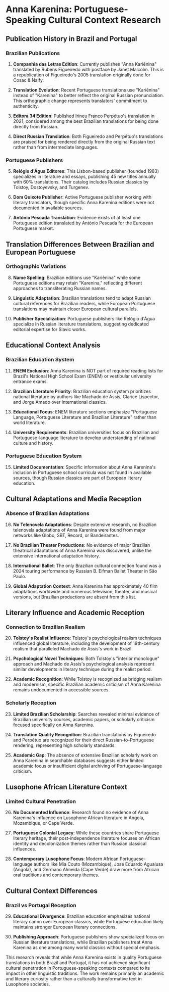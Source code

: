 # Anna Karenina: Portuguese-Speaking Cultural Context Research

## Publication History in Brazil and Portugal

### Brazilian Publications

1. **Companhia das Letras Edition**: Currently publishes "Anna Kariênina" translated by Rubens Figueiredo with postface by Janet Malcolm. This is a republication of Figueiredo's 2005 translation originally done for Cosac & Naify.

2. **Translation Evolution**: Recent Portuguese translations use "Kariênina" instead of "Karenina" to better reflect the original Russian pronunciation. This orthographic change represents translators' commitment to authenticity.

3. **Editora 34 Edition**: Published Irineu Franco Perpétuo's translation in 2021, considered among the best Brazilian translations for being done directly from Russian.

4. **Direct Russian Translation**: Both Figueiredo and Perpétuo's translations are praised for being rendered directly from the original Russian text rather than from intermediate languages.

### Portuguese Publishers

5. **Relógio d'Água Editores**: This Lisbon-based publisher (founded 1983) specializes in literature and essays, publishing 45 new titles annually with 60% translations. Their catalog includes Russian classics by Tolstoy, Dostoyevsky, and Turgenev.

6. **Dom Quixote Publisher**: Active Portuguese publisher working with literary translators, though specific Anna Karenina editions were not documented in available sources.

7. **António Pescada Translation**: Evidence exists of at least one Portuguese edition translated by António Pescada for the European Portuguese market.

## Translation Differences Between Brazilian and European Portuguese

### Orthographic Variations

8. **Name Spelling**: Brazilian editions use "Kariênina" while some Portuguese editions may retain "Karenina," reflecting different approaches to transliterating Russian names.

9. **Linguistic Adaptation**: Brazilian translations tend to adapt Russian cultural references for Brazilian readers, while European Portuguese translations may maintain closer European cultural parallels.

10. **Publisher Specialization**: Portuguese publishers like Relógio d'Água specialize in Russian literature translations, suggesting dedicated editorial expertise for Slavic works.

## Educational Context Analysis

### Brazilian Education System

11. **ENEM Exclusion**: Anna Karenina is NOT part of required reading lists for Brazil's National High School Exam (ENEM) or vestibular university entrance exams.

12. **Brazilian Literature Priority**: Brazilian education system prioritizes national literature by authors like Machado de Assis, Clarice Lispector, and Jorge Amado over international classics.

13. **Educational Focus**: ENEM literature sections emphasize "Portuguese Language, Portuguese Literature and Brazilian Literature" rather than world literature.

14. **University Requirements**: Brazilian universities focus on Brazilian and Portuguese-language literature to develop understanding of national culture and history.

### Portuguese Education System

15. **Limited Documentation**: Specific information about Anna Karenina's inclusion in Portuguese school curricula was not found in available sources, though Russian classics are part of European literary education.

## Cultural Adaptations and Media Reception

### Absence of Brazilian Adaptations

16. **No Telenovela Adaptations**: Despite extensive research, no Brazilian telenovela adaptations of Anna Karenina were found from major networks like Globo, SBT, Record, or Bandeirantes.

17. **No Brazilian Theater Productions**: No evidence of major Brazilian theatrical adaptations of Anna Karenina was discovered, unlike the extensive international adaptation history.

18. **International Ballet**: The only Brazilian cultural connection found was a 2024 touring performance by Russian B. Eifman Ballet Theater in São Paulo.

19. **Global Adaptation Context**: Anna Karenina has approximately 40 film adaptations worldwide and numerous television, theater, and musical versions, but Brazilian productions are absent from this list.

## Literary Influence and Academic Reception

### Connection to Brazilian Realism

20. **Tolstoy's Realist Influence**: Tolstoy's psychological realism techniques influenced global literature, including the development of 19th-century realism that paralleled Machado de Assis's work in Brazil.

21. **Psychological Novel Techniques**: Both Tolstoy's "interior monologue" approach and Machado de Assis's psychological analysis represent similar developments in literary technique during the realist period.

22. **Academic Recognition**: While Tolstoy is recognized as bridging realism and modernism, specific Brazilian academic criticism of Anna Karenina remains undocumented in accessible sources.

### Scholarly Reception

23. **Limited Brazilian Scholarship**: Searches revealed minimal evidence of Brazilian university courses, academic papers, or scholarly criticism focused specifically on Anna Karenina.

24. **Translation Quality Recognition**: Brazilian translations by Figueiredo and Perpétuo are recognized for their direct Russian-to-Portuguese rendering, representing high scholarly standards.

25. **Academic Gap**: The absence of extensive Brazilian scholarly work on Anna Karenina in searchable databases suggests either limited academic focus or insufficient digital archiving of Portuguese-language criticism.

## Lusophone African Literature Context

### Limited Cultural Penetration

26. **No Documented Influence**: Research found no evidence of Anna Karenina's influence on Lusophone African literature in Angola, Mozambique, or Cape Verde.

27. **Portuguese Colonial Legacy**: While these countries share Portuguese literary heritage, their post-independence literature focuses on African identity and decolonization themes rather than Russian classical influences.

28. **Contemporary Lusophone Focus**: Modern African Portuguese-language authors like Mia Couto (Mozambique), José Eduardo Agualusa (Angola), and Germano Almeida (Cape Verde) draw more from African oral traditions and contemporary themes.

## Cultural Context Differences

### Brazil vs Portugal Reception

29. **Educational Divergence**: Brazilian education emphasizes national literary canon over European classics, while Portuguese education likely maintains stronger European literary connections.

30. **Publishing Approach**: Portuguese publishers show specialized focus on Russian literature translations, while Brazilian publishers treat Anna Karenina as one among many world classics without special emphasis.

This research reveals that while Anna Karenina exists in quality Portuguese translations in both Brazil and Portugal, it has not achieved significant cultural penetration in Portuguese-speaking contexts compared to its impact in other linguistic traditions. The work remains primarily an academic and literary curiosity rather than a culturally transformative text in Lusophone societies.